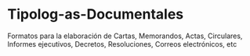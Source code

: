 # Tipolog-as-Documentales
Formatos para la elaboración de Cartas, Memorandos, Actas, Circulares, Informes ejecutivos, Decretos, Resoluciones, Correos electrónicos, etc
